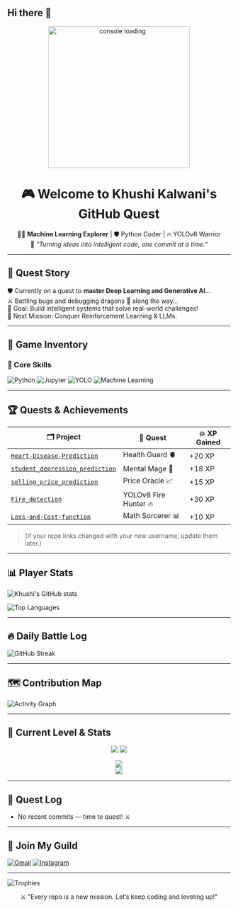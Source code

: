 ## Hi there 👋

<p align="center">
  <img src="https://media.giphy.com/media/xT9IgzoKnwFNmISR8I/giphy.gif" width="320" alt="console loading"/>
</p>

<h1 align="center">🎮 Welcome to Khushi Kalwani's GitHub Quest</h1>

<p align="center">
  🧙‍♀️ <strong>Machine Learning Explorer</strong> | 🛡️ Python Coder | 🔥 YOLOv8 Warrior  
  <br>
  💾 <i>"Turning ideas into intelligent code, one commit at a time."</i>
</p>

---

## 📖 Quest Story

🛡️ Currently on a quest to **master Deep Learning and Generative AI**…  
⚔️ Battling bugs and debugging dragons 🐉 along the way…  
🎯 Goal: Build intelligent systems that solve real-world challenges!  
🚀 Next Mission: Conquer Reinforcement Learning & LLMs.

---

## 💼 Game Inventory

### 🧠 Core Skills
![Python](https://img.shields.io/badge/-Python-3776AB?style=for-the-badge&logo=python)
![Jupyter](https://img.shields.io/badge/-Jupyter-F37626?style=for-the-badge&logo=jupyter)
![YOLO](https://img.shields.io/badge/-YOLOv8-black?style=for-the-badge)
![Machine Learning](https://img.shields.io/badge/-Machine%20Learning-102B3F?style=for-the-badge&logo=scikit-learn&logoColor=white)

---

## 🏆 Quests & Achievements

| 🗂️ Project | 🧩 Quest | 💥 XP Gained |
|-----------|----------|-------------|
| [`Heart-Disease-Prediction`](https://github.com/KK-coder-12/Heart-Disease-Prediction) | Health Guard 🫀 | +20 XP |
| [`student_depression_prediction`](https://github.com/KK-coder-12/student_depression_prediction) | Mental Mage 🧠 | +18 XP |
| [`selling_price_prediction`](https://github.com/KK-coder-12/selling_price_prediction) | Price Oracle 📈 | +15 XP |
| [`Fire_detection`](https://github.com/KK-coder-12/Fire_detection) | YOLOv8 Fire Hunter 🔥 | +30 XP |
| [`Loss-and-Cost-function`](https://github.com/KK-coder-12/Loss-and-Cost-function) | Math Sorcerer 📊 | +10 XP |

> (If your repo links changed with your new username, update them later.)

---

## 📊 Player Stats

![Khushi's GitHub stats](https://github-readme-stats.vercel.app/api?username=KhushiKalwani24&show_icons=true&theme=tokyonight)

![Top Languages](https://github-readme-stats.vercel.app/api/top-langs/?username=KhushiKalwani24&layout=compact&theme=radical)

---

## 🔥 Daily Battle Log

![GitHub Streak](https://streak-stats.demolab.com/?user=KhushiKalwani24&theme=dark&hide_border=true)

---

## 🗺️ Contribution Map

![Activity Graph](https://github-readme-activity-graph.cyclic.app/graph?username=KhushiKalwani24&theme=react-dark&hide_border=true)

---

## 🎯 Current Level & Stats

<!--STATS:START-->
<p align="center">
  <img src="https://img.shields.io/badge/LEVEL-0-success?style=for-the-badge" />
  <img src="https://img.shields.io/badge/XP-0%2F150-blueviolet?style=for-the-badge" />
</p>
<p align="center">
  <img src="https://progress-bar.dev/50/?title=HP&color=red&width=300&suffix=%20/100" /><br>
  <img src="https://progress-bar.dev/40/?title=Mana&color=blue&width=300&suffix=%20/100" />
</p>
<!--STATS:END-->

---

## 📜 Quest Log

<!--QUESTLOG:START-->
- No recent commits — time to quest! ⚔️
<!--QUESTLOG:END-->

---

## 🤝 Join My Guild

[![Gmail](https://img.shields.io/badge/-Gmail-D14836?style=for-the-badge&logo=gmail&logoColor=white)](mailto:khushikalwani2006@gmail.com)
[![Instagram](https://img.shields.io/badge/-Instagram-E4405F?style=for-the-badge&logo=instagram&logoColor=white)](https://instagram.com/kalwani2880)

---

![Trophies](https://github-profile-trophy.vercel.app/?username=KhushiKalwani24&theme=darkhub&no-bg=true)

<p align="center">⚔️ "Every repo is a new mission. Let’s keep coding and leveling up!"</p>

